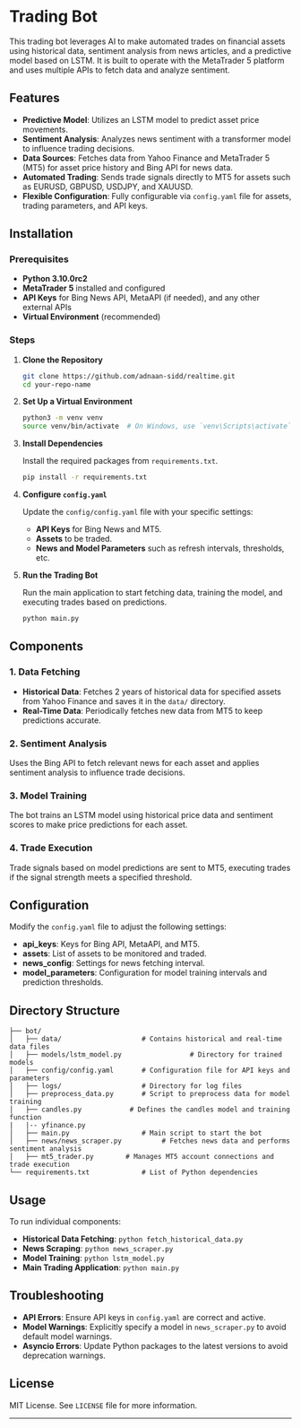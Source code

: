 # Trading Bot

This trading bot leverages AI to make automated trades on financial assets using historical data, sentiment analysis from news articles, and a predictive model based on LSTM. It is built to operate with the MetaTrader 5 platform and uses multiple APIs to fetch data and analyze sentiment.

## Features

- **Predictive Model**: Utilizes an LSTM model to predict asset price movements.
- **Sentiment Analysis**: Analyzes news sentiment with a transformer model to influence trading decisions.
- **Data Sources**: Fetches data from Yahoo Finance and MetaTrader 5 (MT5) for asset price history and Bing API for news data.
- **Automated Trading**: Sends trade signals directly to MT5 for assets such as EURUSD, GBPUSD, USDJPY, and XAUUSD.
- **Flexible Configuration**: Fully configurable via `config.yaml` file for assets, trading parameters, and API keys.

## Installation

### Prerequisites

- **Python 3.10.0rc2**
- **MetaTrader 5** installed and configured
- **API Keys** for Bing News API, MetaAPI (if needed), and any other external APIs
- **Virtual Environment** (recommended)

### Steps

1. **Clone the Repository**

   ```bash
   git clone https://github.com/adnaan-sidd/realtime.git
   cd your-repo-name
   ```

2. **Set Up a Virtual Environment**

   ```bash
   python3 -m venv venv
   source venv/bin/activate  # On Windows, use `venv\Scripts\activate`
   ```

3. **Install Dependencies**

   Install the required packages from `requirements.txt`.

   ```bash
   pip install -r requirements.txt
   ```

4. **Configure `config.yaml`**

   Update the `config/config.yaml` file with your specific settings:

   - **API Keys** for Bing News and MT5.
   - **Assets** to be traded.
   - **News and Model Parameters** such as refresh intervals, thresholds, etc.

5. **Run the Trading Bot**

   Run the main application to start fetching data, training the model, and executing trades based on predictions.

   ```bash
   python main.py
   ```

## Components

### 1. **Data Fetching**

- **Historical Data**: Fetches 2 years of historical data for specified assets from Yahoo Finance and saves it in the `data/` directory.
- **Real-Time Data**: Periodically fetches new data from MT5 to keep predictions accurate.

### 2. **Sentiment Analysis**

Uses the Bing API to fetch relevant news for each asset and applies sentiment analysis to influence trade decisions.

### 3. **Model Training**

The bot trains an LSTM model using historical price data and sentiment scores to make price predictions for each asset.

### 4. **Trade Execution**

Trade signals based on model predictions are sent to MT5, executing trades if the signal strength meets a specified threshold.

## Configuration

Modify the `config.yaml` file to adjust the following settings:

- **api_keys**: Keys for Bing API, MetaAPI, and MT5.
- **assets**: List of assets to be monitored and traded.
- **news_config**: Settings for news fetching interval.
- **model_parameters**: Configuration for model training intervals and prediction thresholds.

## Directory Structure

```plaintext
├── bot/
│   ├── data/                    # Contains historical and real-time data files
│   ├── models/lstm_model.py                 # Directory for trained models
│   ├── config/config.yaml       # Configuration file for API keys and parameters
│   ├── logs/                    # Directory for log files
│   ├── preprocess_data.py       # Script to preprocess data for model training
│   ├── candles.py            # Defines the candles model and training function
|   |-- yfinance.py
│   ├── main.py                  # Main script to start the bot
│   ├── news/news_scraper.py          # Fetches news data and performs sentiment analysis
│   ├── mt5_trader.py        # Manages MT5 account connections and trade execution
└── requirements.txt             # List of Python dependencies
```

## Usage

To run individual components:

- **Historical Data Fetching**: `python fetch_historical_data.py`
- **News Scraping**: `python news_scraper.py`
- **Model Training**: `python lstm_model.py`
- **Main Trading Application**: `python main.py`

## Troubleshooting

- **API Errors**: Ensure API keys in `config.yaml` are correct and active.
- **Model Warnings**: Explicitly specify a model in `news_scraper.py` to avoid default model warnings.
- **Asyncio Errors**: Update Python packages to the latest versions to avoid deprecation warnings.

## License

MIT License. See `LICENSE` file for more information.

---
